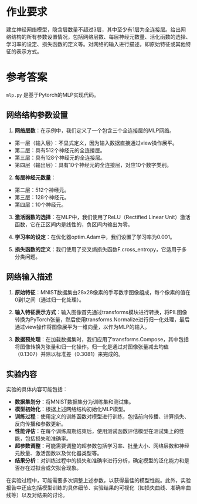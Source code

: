 # 作业要求

建立神经网络模型，隐含层数量不超过3层，其中至少有1层为全连接层。给出网络结构的所有参数设置情况，包括网络层数、每层神经元数量、活化函数的选择、学习率的设定、损失函数的定义等。对网络的输入进行描述，即原始特征或其他特征的表示方式。

# 参考答案

`mlp.py` 是基于Pytorch的MLP实现代码。

## 网络结构参数设置

1. **网络层数**：在示例中，我们定义了一个包含三个全连接层的MLP网络。
  - 第一层（输入层）：不显式定义，因为输入数据直接通过view操作展平。
  - 第二层：具有512个神经元的全连接层。
  - 第三层：具有128个神经元的全连接层。
  - 第四层（输出层）：具有10个神经元的全连接层，对应10个数字类别。

2. **每层神经元数量**：
  - 第二层：512个神经元。
  - 第三层：128个神经元。
  - 第四层：10个神经元。

3. **激活函数的选择**：在MLP中，我们使用了ReLU（Rectified Linear Unit）激活函数，它在正区间内是线性的，负区间内输出为零。

4. **学习率的设定**：在优化器optim.Adam中，我们设置了学习率为0.001。

5. **损失函数的定义**：我们使用了交叉熵损失函数F.cross_entropy，它适用于多分类问题。

## 网络输入描述

1. **原始特征**：MNIST数据集由28x28像素的手写数字图像组成，每个像素的值在0到1之间（通过归一化处理）。

2. **输入特征表示方式**：输入图像首先通过transforms模块进行转换，将PIL图像转换为PyTorch张量，然后使用transforms.Normalize进行归一化处理，最后通过view操作将图像展平为一维向量，以作为MLP的输入。

3. **数据预处理**：在加载数据集时，我们应用了transforms.Compose，其中包括将图像转换为张量和归一化操作。归一化是通过对图像张量减去均值（0.1307）并除以标准差（0.3081）来完成的。

## 实验内容

实验的具体内容可能包括：

- **数据集划分**：将MNIST数据集分为训练集和测试集。
- **模型初始化**：根据上述网络结构初始化MLP模型。
- **训练过程**：使用定义的训练函数对模型进行训练，包括前向传播、计算损失、反向传播和参数更新。
- **性能评估**：在每个训练周期结束后，使用测试函数评估模型在测试集上的性能，包括损失和准确率。
- **超参数调整**：可能需要调整的超参数包括学习率、批量大小、网络层数和神经元数量、激活函数以及优化器类型等。
- **结果分析**：对训练过程中的损失和准确率进行分析，确定模型的泛化能力和是否存在过拟合或欠拟合现象。

在实验过程中，可能需要多次调整上述参数，以获得最佳的模型性能。此外，实验报告中还应包括模型训练的具体细节、实验结果的可视化（如损失曲线、准确率曲线等）以及对结果的讨论。